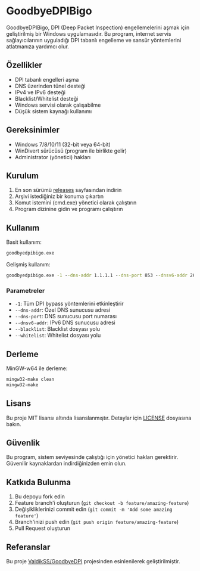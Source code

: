 # GoodbyeDPIBigo

GoodbyeDPIBigo, DPI (Deep Packet Inspection) engellemelerini aşmak için geliştirilmiş bir Windows uygulamasıdır. Bu program, internet servis sağlayıcılarının uyguladığı DPI tabanlı engelleme ve sansür yöntemlerini atlatmanıza yardımcı olur.

## Özellikler

- DPI tabanlı engelleri aşma
- DNS üzerinden tünel desteği
- IPv4 ve IPv6 desteği
- Blacklist/Whitelist desteği
- Windows servisi olarak çalışabilme
- Düşük sistem kaynağı kullanımı

## Gereksinimler

- Windows 7/8/10/11 (32-bit veya 64-bit)
- WinDivert sürücüsü (program ile birlikte gelir)
- Administrator (yönetici) hakları

## Kurulum

1. En son sürümü [releases](https://github.com/EXELANCE-LLC/GoodbyDpiBigo/releases) sayfasından indirin
2. Arşivi istediğiniz bir konuma çıkartın
3. Komut istemini (cmd.exe) yönetici olarak çalıştırın
4. Program dizinine gidin ve programı çalıştırın

## Kullanım

Basit kullanım:
```cmd
goodbyedpibigo.exe
```

Gelişmiş kullanım:
```cmd
goodbyedpibigo.exe -1 --dns-addr 1.1.1.1 --dns-port 853 --dnsv6-addr 2606:4700:4700::1111
```

### Parametreler

- `-1`: Tüm DPI bypass yöntemlerini etkinleştirir
- `--dns-addr`: Özel DNS sunucusu adresi
- `--dns-port`: DNS sunucusu port numarası
- `--dnsv6-addr`: IPv6 DNS sunucusu adresi
- `--blacklist`: Blacklist dosyası yolu
- `--whitelist`: Whitelist dosyası yolu

## Derleme

MinGW-w64 ile derleme:

```bash
mingw32-make clean
mingw32-make
```

## Lisans

Bu proje MIT lisansı altında lisanslanmıştır. Detaylar için [LICENSE](LICENSE) dosyasına bakın.

## Güvenlik

Bu program, sistem seviyesinde çalıştığı için yönetici hakları gerektirir. Güvenilir kaynaklardan indirdiğinizden emin olun.

## Katkıda Bulunma

1. Bu depoyu fork edin
2. Feature branch'i oluşturun (`git checkout -b feature/amazing-feature`)
3. Değişikliklerinizi commit edin (`git commit -m 'Add some amazing feature'`)
4. Branch'inizi push edin (`git push origin feature/amazing-feature`)
5. Pull Request oluşturun

## Referanslar

Bu proje [ValdikSS/GoodbyeDPI](https://github.com/ValdikSS/GoodbyeDPI) projesinden esinlenilerek geliştirilmiştir.
